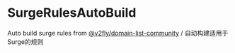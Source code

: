# SurgeRulesAutoBuild
Auto build surge rules from [@v2fly/domain-list-community](https://github.com/v2fly/domain-list-community) / 自动构建适用于Surge的规则

